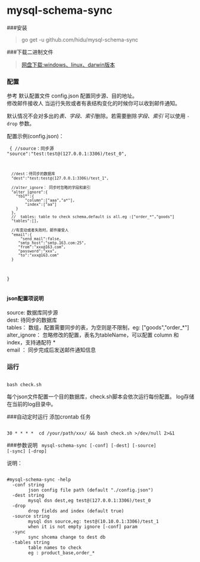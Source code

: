 # mysql-schema-sync

###安装
>go get -u github.com/hidu/mysql-schema-sync

###下载二进制文件
> [网盘下载:windows、linux、darwin版本](http://pan.baidu.com/s/1hqo6B2k)

### 配置
参考 默认配置文件  config.json 配置同步源、目的地址。  
修改邮件接收人  当运行失败或者有表结构变化的时候你可以收到邮件通知。  

默认情况不会对多出的*表、字段、索引*删除。若需要删除*字段、索引* 可以使用 <code>-drop</code> 参数。

配置示例(config.json)： <pre><code>
{
      //source：同步源
      "source":"test:test@(127.0.0.1:3306)/test_0",
      
      //dest：待同步的数据库
      "dest":"test:test@(127.0.0.1:3306)/test_1",
      
      //alter_ignore： 同步时忽略的字段和索引
      "alter_ignore":{
        "tb1*":{
            "column":["aaa","a*"],
            "index":["aa"]
        }
      },
      //  tables: table to check schema,default is all.eg :["order_*","goods"]
      "tables":[],
     
      //有变动或者失败时，邮件接受人
      "email":{
          "send_mail":false,
         "smtp_host":"smtp.163.com:25",
         "from":"xxx@163.com",
         "password":"xxx",
         "to":"xxx@163.com"
      }
}
</code></pre>

#### json配置项说明
source: 数据库同步源  
dest:   待同步的数据库  
tables： 数组，配置需要同步的表，为空则是不限制，eg: ["goods","order_*"]  
alter_ignore： 忽略修改的配置，表名为tableName，可以配置 column 和 index，支持通配符 *  
email ： 同步完成后发送邮件通知信息  

### 运行
<code>
bash check.sh
</code>

每个json文件配置一个目的数据库，check.sh脚本会依次运行每份配置。
log存储在当前的log目录中。

###自动定时运行
添加crontab 任务

<code>
30 * * * *  cd /your/path/xxx/ && bash check.sh >/dev/null 2>&1 
</code>

###参数说明
<code>
mysql-schema-sync [-conf] [-dest] [-source] [-sync] [-drop]
</code>

说明：
<pre><code>
#mysql-schema-sync -help  
  -conf string
        json config file path (default "./config.json")
  -dest string
        mysql dsn dest,eg test@(127.0.0.1:3306)/test_0
  -drop
        drop fields and index (default true)
  -source string
        mysql dsn source,eg: test@(10.10.0.1:3306)/test_1
        when it is not empty ignore [-conf] param
  -sync
        sync shcema change to dest db
  -tables string
        table names to check
        eg : product_base,order_*

</code>
</pre>

